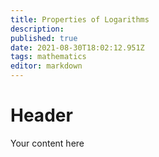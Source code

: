 ```yaml
---
title: Properties of Logarithms
description: 
published: true
date: 2021-08-30T18:02:12.951Z
tags: mathematics
editor: markdown
---
```


# Header
Your content here